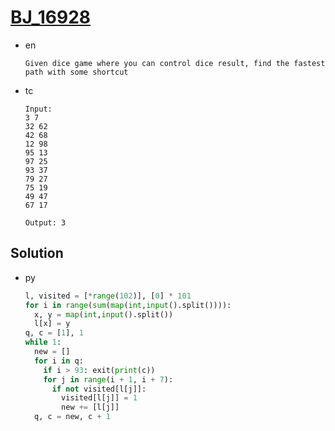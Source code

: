# [BJ_16928](https://acmicpc.net/problem/16928)

* en

  ```en
  Given dice game where you can control dice result, find the fastest path with some shortcut
  ```

* tc

  ```tc
  Input:
  3 7
  32 62
  42 68
  12 98
  95 13
  97 25
  93 37
  79 27
  75 19
  49 47
  67 17

  Output: 3
  ```

## Solution

* py

  ```py
  l, visited = [*range(102)], [0] * 101
  for i in range(sum(map(int,input().split()))):
    x, y = map(int,input().split())
    l[x] = y
  q, c = [1], 1
  while 1:
    new = []
    for i in q:
      if i > 93: exit(print(c))
      for j in range(i + 1, i + 7):
        if not visited[l[j]]:
          visited[l[j]] = 1
          new += [l[j]]
    q, c = new, c + 1
  ```
